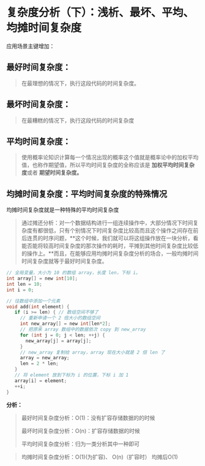 # 复杂度分析（下）：浅析、最坏、平均、均摊时间复杂度



应用场景主键增加：

## 最好时间复杂度：

> 在最理想的情况下，执行这段代码的时间复杂度。

## 最坏时间复杂度：

> 在最糟糕的情况下，执行这段代码的时间复杂度

## 平均时间复杂度：

> 使用概率论知识计算每一个情况出现的概率这个值就是概率论中的加权平均值，也称作期望值，所以平均时间复杂度的全称应该是  **加权平均时间复杂度**或者 **期望时间复杂度。**

## 均摊时间复杂度：平均时间复杂度的特殊情况

均摊时间复杂度就是一种特殊的平均时间复杂度

> 通过摊还分析：对一个数据结构进行一组连续操作中，大部分情况下时间复杂度有都很低，只有个别情况下时间复杂度比较高而且这个操作之间存在前后连贯的时序问题，**这个时候，我们就可以将这组操作放在一块分析，看能否能将较高时间复杂度的那次操作的耗时，平摊到其他时间复杂度比较低的操作上。**而且，在能够应用均摊时间复杂度分析的场合，一般均摊时间时间复杂度就等于最好时间复杂度。



```c
// 全局变量，大小为 10 的数组 array，长度 len，下标 i。
int array[] = new int[10]; 
int len = 10;
int i = 0;

// 往数组中添加一个元素
void add(int element) {
   if (i >= len) { // 数组空间不够了
     // 重新申请一个 2 倍大小的数组空间
     int new_array[] = new int[len*2];
     // 把原来 array 数组中的数据依次 copy 到 new_array
     for (int j = 0; j < len; ++j) {
       new_array[j] = array[j];
     }
     // new_array 复制给 array，array 现在大小就是 2 倍 len 了
     array = new_array;
     len = 2 * len;
   }
   // 将 element 放到下标为 i 的位置，下标 i 加 1
   array[i] = element;
   ++i;
}

```

**分析：**

> 最好时间复杂度分析：O(1)：没有扩容存储数据的的时候
>
> 最坏时间复杂度分析：O(n)：扩容存储数据的时候
>
> 平均时间复杂度分析：归为一类分析其中一种即可

> 均摊时间复杂度分析：O(1)(为扩容)、 O(n)（扩容时） 均摊后O(1)



